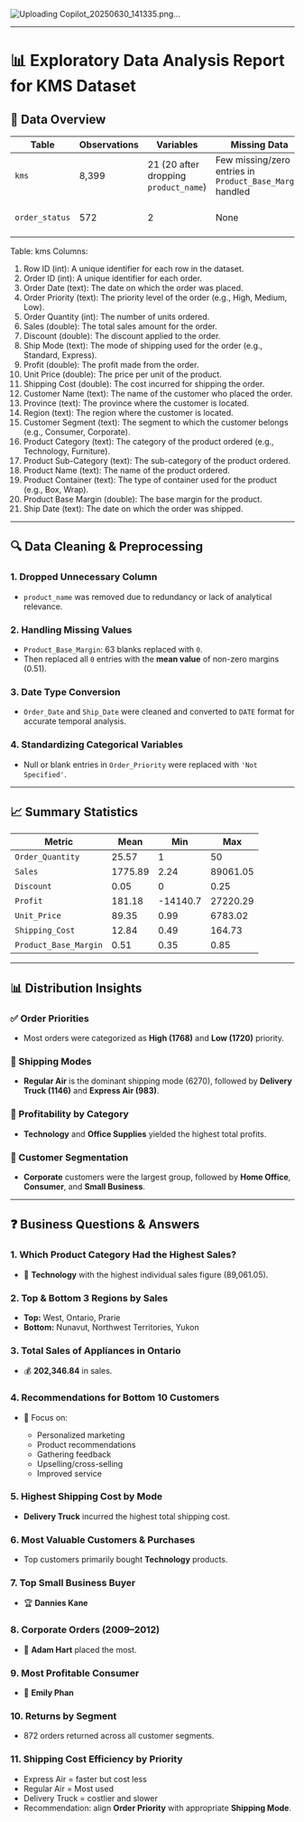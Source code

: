 ![Uploading Copilot_20250630_141335.png…]()


---

# 📊 Exploratory Data Analysis Report for KMS Dataset

## 📁 Data Overview

| Table          | Observations | Variables                             | Missing Data                                              | Notes                       |
| -------------- | ------------ | ------------------------------------- | --------------------------------------------------------- | --------------------------- |
| `kms`          | 8,399        | 21 (20 after dropping `product_name`) | Few missing/zero entries in `Product_Base_Margin` handled | Main transactional dataset  |
| `order_status` | 572          | 2                                     | None                                                      | Used to track return status |
Table: kms
Columns:
1.	Row ID (int): A unique identifier for each row in the dataset.
2.	Order ID (int): A unique identifier for each order.
3.	Order Date (text): The date on which the order was placed.
4.	Order Priority (text): The priority level of the order (e.g., High, Medium, Low).
5.	Order Quantity (int): The number of units ordered.
6.	Sales (double): The total sales amount for the order.
7.	Discount (double): The discount applied to the order.
8.	Ship Mode (text): The mode of shipping used for the order (e.g., Standard, Express).
9.	Profit (double): The profit made from the order.
10.	Unit Price (double): The price per unit of the product.
11.	Shipping Cost (double): The cost incurred for shipping the order.
12.	Customer Name (text): The name of the customer who placed the order.
13.	Province (text): The province where the customer is located.
14.	Region (text): The region where the customer is located.
15.	Customer Segment (text): The segment to which the customer belongs (e.g., Consumer, Corporate).
16.	Product Category (text): The category of the product ordered (e.g., Technology, Furniture).
17.	Product Sub-Category (text): The sub-category of the product ordered.
18.	Product Name (text): The name of the product ordered.
19.	Product Container (text): The type of container used for the product (e.g., Box, Wrap).
20.	Product Base Margin (double): The base margin for the product.
21.	Ship Date (text): The date on which the order was shipped.

---

## 🔍 Data Cleaning & Preprocessing

### 1. **Dropped Unnecessary Column**

* `product_name` was removed due to redundancy or lack of analytical relevance.

### 2. **Handling Missing Values**

* `Product_Base_Margin`: 63 blanks replaced with `0`.
* Then replaced all `0` entries with the **mean value** of non-zero margins (0.51).

### 3. **Date Type Conversion**

* `Order_Date` and `Ship_Date` were cleaned and converted to `DATE` format for accurate temporal analysis.

### 4. **Standardizing Categorical Variables**

* Null or blank entries in `Order_Priority` were replaced with `'Not Specified'`.

---

## 📈 Summary Statistics

| Metric                | Mean    | Min      | Max      |
| --------------------- | ------- | -------- | -------- |
| `Order_Quantity`      | 25.57   | 1        | 50       |
| `Sales`               | 1775.89 | 2.24     | 89061.05 |
| `Discount`            | 0.05    | 0        | 0.25     |
| `Profit`              | 181.18  | -14140.7 | 27220.29 |
| `Unit_Price`          | 89.35   | 0.99     | 6783.02  |
| `Shipping_Cost`       | 12.84   | 0.49     | 164.73   |
| `Product_Base_Margin` | 0.51    | 0.35     | 0.85     |

---

## 📊 Distribution Insights

### ✅ Order Priorities

* Most orders were categorized as **High (1768)** and **Low (1720)** priority.

### 🚚 Shipping Modes

* **Regular Air** is the dominant shipping mode (6270), followed by **Delivery Truck (1146)** and **Express Air (983)**.

### 💸 Profitability by Category

* **Technology** and **Office Supplies** yielded the highest total profits.

### 👥 Customer Segmentation

* **Corporate** customers were the largest group, followed by **Home Office**, **Consumer**, and **Small Business**.

---

## ❓ Business Questions & Answers

### 1. **Which Product Category Had the Highest Sales?**

* 📌 **Technology** with the highest individual sales figure (89,061.05).

### 2. **Top & Bottom 3 Regions by Sales**

* **Top:** West, Ontario, Prarie
* **Bottom:** Nunavut, Northwest Territories, Yukon

### 3. **Total Sales of Appliances in Ontario**

* 💰 **202,346.84** in sales.

### 4. **Recommendations for Bottom 10 Customers**

* 📢 Focus on:

  * Personalized marketing
  * Product recommendations
  * Gathering feedback
  * Upselling/cross-selling
  * Improved service

### 5. **Highest Shipping Cost by Mode**

* **Delivery Truck** incurred the highest total shipping cost.

### 6. **Most Valuable Customers & Purchases**

* Top customers primarily bought **Technology** products.

### 7. **Top Small Business Buyer**

* 🏆 **Dannies Kane**

### 8. **Corporate Orders (2009–2012)**

* 🥇 **Adam Hart** placed the most.

### 9. **Most Profitable Consumer**

* 💎 **Emily Phan**

### 10. **Returns by Segment**

* 872 orders returned across all customer segments.

### 11. **Shipping Cost Efficiency by Priority**

* Express Air = faster but cost less
* Regular Air = Most used
* Delivery Truck = costlier and slower
* Recommendation: align **Order Priority** with appropriate **Shipping Mode**.

